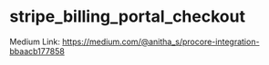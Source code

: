 # stripe_billing_portal_checkout
Medium Link: https://medium.com/@anitha_s/procore-integration-bbaacb177858
